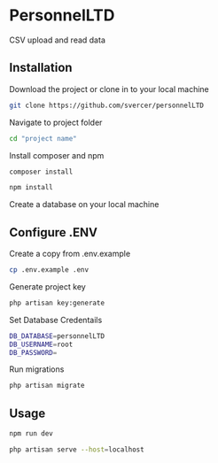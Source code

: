 # PersonnelLTD

CSV upload and read data
## Installation

Download the project or clone in to your local machine

```bash
git clone https://github.com/svercer/personnelLTD
```

Navigate to project folder

```bash
cd "project name"
```
Install composer and npm 

```bash
composer install 
```

```bash
npm install 
```
Create a database on your local machine

## Configure .ENV 

Create a copy from .env.example

```bash
cp .env.example .env 
```
Generate project key

```bash
php artisan key:generate
```
Set Database Credentails


```bash
DB_DATABASE=personnelLTD
DB_USERNAME=root
DB_PASSWORD= 
```
Run migrations
```bash
php artisan migrate 
```

## Usage 

```bash
npm run dev
```
```bash
php artisan serve --host=localhost
```
